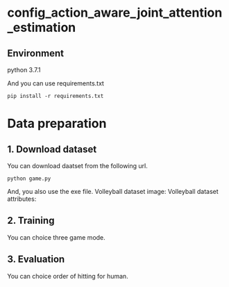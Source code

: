 # config_action_aware_joint_attention_estimation

## Environment
python 3.7.1

And you can use requirements.txt
```
pip install -r requirements.txt
```

# Data preparation
## 1. Download dataset
You can download daatset from the following url.
```
python game.py 
```
And, you also use the exe file.
Volleyball dataset image:
Volleyball dataset attributes:

## 2. Training
You can choice three game mode.

## 3. Evaluation
You can choice order of hitting for human.  
